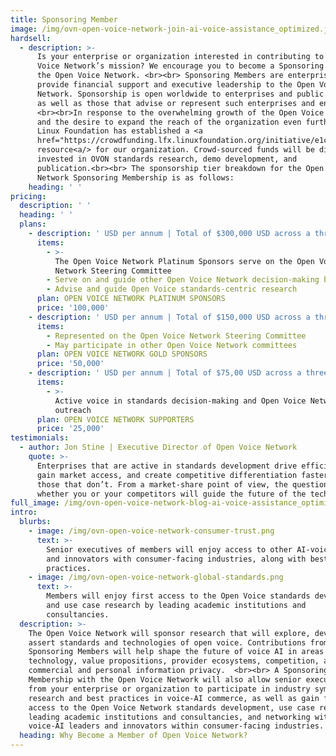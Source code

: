 ```yaml
---
title: Sponsoring Member
image: /img/ovn-open-voice-network-join-ai-voice-assistance_optimized.jpg
hardsell:
  - description: >-
      Is your enterprise or organization interested in contributing to the Open
      Voice Network’s mission? We encourage you to become a Sponsoring Member of
      the Open Voice Network. <br><br> Sponsoring Members are enterprises that
      provide financial support and executive leadership to the Open Voice
      Network. Sponsorship is open worldwide to enterprises and public entities,
      as well as those that advise or represent such enterprises and entities.
      <br><br>In response to the overwhelming growth of the Open Voice Network
      and the desire to expand the reach of the organization even further, The
      Linux Foundation has established a <a
      href="https://crowdfunding.lfx.linuxfoundation.org/initiative/e1ce78fb-9ca5-4746-b6a0-310a0d81f004">crowdfunding
      resource<a/> for our organization. Crowd-sourced funds will be directly
      invested in OVON standards research, demo development, and
      publication.<br><br> The sponsorship tier breakdown for the Open Voice
      Network Sponsoring Membership is as follows:
    heading: ' '
pricing:
  description: ' '
  heading: ' '
  plans:
    - description: ' USD per annum | Total of $300,000 USD across a three-year commitment'
      items:
        - >-
          The Open Voice Network Platinum Sponsors serve on the Open Voice
          Network Steering Committee
        - Serve on and guide other Open Voice Network decision-making bodies
        - Advise and guide Open Voice standards-centric research
      plan: OPEN VOICE NETWORK PLATINUM SPONSORS
      price: '100,000'
    - description: ' USD per annum | Total of $150,000 USD across a three-year commitment'
      items:
        - Represented on the Open Voice Network Steering Committee
        - May participate in other Open Voice Network committees
      plan: OPEN VOICE NETWORK GOLD SPONSORS
      price: '50,000'
    - description: ' USD per annum | Total of $75,00 USD across a three-year commitment'
      items:
        - >-
          Active voice in standards decision-making and Open Voice Network
          outreach
      plan: OPEN VOICE NETWORK SUPPORTERS
      price: '25,000'
testimonials:
  - author: Jon Stine | Executive Director of Open Voice Network
    quote: >-
      Enterprises that are active in standards development drive efficiencies,
      gain market access, and create competitive differentiation faster than
      those that don’t. From a market-share point of view, the question is
      whether you or your competitors will guide the future of the technology.
full_image: /img/ovn-open-voice-network-blog-ai-voice-assistance_optimized.jpg
intro:
  blurbs:
    - image: /img/ovn-open-voice-network-consumer-trust.png
      text: >-
        Senior executives of members will enjoy access to other AI-voice leaders
        and innovators with consumer-facing industries, along with best
        practices.
    - image: /img/ovn-open-voice-network-global-standards.png
      text: >-
        Members will enjoy first access to the Open Voice standards development
        and use case research by leading academic institutions and
        consultancies.
  description: >-
    The Open Voice Network will sponsor research that will explore, develop, and
    assert standards and technologies of open voice. Contributions from
    Sponsoring Members will help shape the future of voice AI in areas of
    technology, value propositions, provider ecosystems, competition, and
    commercial and personal information privacy.  <br><br> A Sponsoring
    Membership with the Open Voice Network will also allow senior executives
    from your enterprise or organization to participate in industry symposia on
    research and best practices in voice-AI commerce, as well as gain first
    access to the Open Voice Network standards development, use case research by
    leading academic institutions and consultancies, and networking with
    voice-AI leaders and innovators within consumer-facing industries. 
  heading: Why Become a Member of Open Voice Network?
---
```


